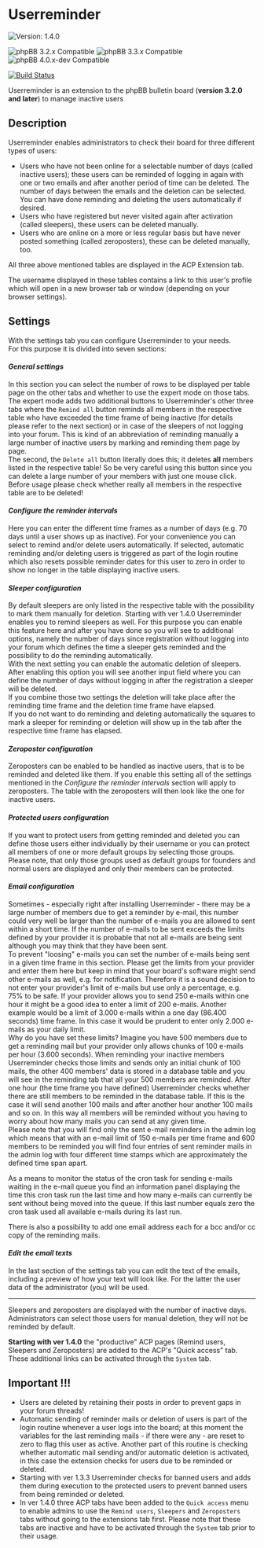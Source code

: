# Userreminder

![Version: 1.4.0](https://img.shields.io/badge/Version-1.4.0-green)  
  
![phpBB 3.2.x Compatible](https://img.shields.io/badge/phpBB-3.2.x%20Compatible-009BDF)
![phpBB 3.3.x Compatible](https://img.shields.io/badge/phpBB-3.3.x%20Compatible-009BDF)
![phpBB 4.0.x-dev Compatible](https://img.shields.io/badge/phpBB-4.0.x%20dev%20Compatible-009BDF)  

[![Build Status](https://github.com/Mike-on-Tour/userreminder/workflows/Tests/badge.svg)](https://github.com/Mike-on-Tour/userreminder/actions)

Userreminder is an extension to the phpBB bulletin board (**version 3.2.0 and later**) to manage inactive users

## Description
Userreminder enables administrators to check their board for three different types of users:

-	Users who have not been online for a selectable number of days (called inactive users); these users can be reminded of logging in again with one or
	two emails and after another period of time can be deleted. The number of days between the emails and the deletion can be selected. You can have done
	reminding and deleting the users automatically if desired.
-	Users who have registered but never visited again after activation (called sleepers), these users can be deleted manually.
-	Users who are online on a more or less regular basis but have never posted something (called zeroposters), these can be deleted manually, too.

All three above mentioned tables are displayed in the ACP Extension tab.

The username displayed in these tables contains a link to this user's profile which will open in a new browser tab or window (depending on your browser settings).

## Settings

With the settings tab you can configure Userreminder to your needs.  
For this purpose it is divided into seven sections:

#### *General settings*

In this section you can select the number of rows to be displayed per table page on the other tabs and whether to use the expert mode on those tabs.  
The expert mode adds two additional buttons to Userreminder's other three tabs where the `Remind all` button reminds all members in the respective table
who have exceeded the time frame of being inactive (for details please refer to the next section) or in case of the sleepers of not logging into your forum.
This is kind of an abbreviation of reminding manually a large number of inactive users by marking and reminding them page by page.  
The second, the `Delete all` button literally does this; it deletes **all** members listed in the respective table! So be very careful using this button
since you can delete a large number of your members with just one mouse click. Before usage please check whether really all members in the respective
table are to be deleted!

#### *Configure the reminder intervals*

Here you can enter the different time frames as a
number of days (e.g. 70 days until a user shows up as inactive). For your convenience you can select to remind and/or delete users automatically.
If selected, automatic reminding and/or deleting users is triggered as part of the login routine which also resets possible reminder dates for this user
to zero in order to show no longer in the table displaying inactive users.  

#### *Sleeper configuration*

By default sleepers are only listed in the respective table with the possibility to mark them manually for deletion. Starting with ver 1.4.0 Userreminder
enables you to remind sleepers as well. For this purpose you can enable this feature here and after you have done so you will see to additional options,
namely the number of days since registration without logging into your forum which defines the time a sleeper gets reminded and the possibility to do the
reminding automatically.  
With the next setting you can enable the automatic deletion of sleepers. After enabling this option you will see another input field where you can define
the number of days without logging in after the registration a sleeper will be deleted.  
If you combine those two settings the deletion will take place after the reminding time frame and the deletion time frame have elapsed.  
If you do not want to do reminding and deleting automatically the squares to mark a sleeper for reminding or deletion will show up in the tab after the
respective time frame has elapsed.

#### *Zeroposter configuration*

Zeroposters can be enabled to be handled as inactive users, that is to be reminded and deleted like them. If you enable this setting all of the
settings mentioned in the *Configure the reminder intervals* section will apply to zeroposters. The table with the zeroposters will then look like the one
for inactive users.

#### *Protected users configuration*

If you want to protect users from getting reminded and deleted you can define those users either individually by their username or you can protect all
members of one or more default groups by selecting those groups. Please note, that only those groups used as default groups for founders and normal users
are displayed and only their members can be protected.  

#### *Email configuration*

Sometimes - especially right after installing Userreminder - there may be a large number of members due to get a reminder by e-mail, this number could very
well be larger than the number of e-mails you are allowed to sent within a short time. If the number of e-mails to be sent exceeds the limits defined by
your provider it is probable that not all e-mails are being sent although you may think that they have been sent.  
To prevent "loosing" e-mails you can set the number of e-mails being sent in a given time frame in this section. Please get the limits from your provider
and enter them here but keep in mind that your board's software might send other e-mails as well, e.g. for notification. Therefore it is a sound decision
to not enter your provider's limit of e-mails but use only a percentage, e.g. 75% to be safe. If your provider allows you to send 250 e-mails within one
hour it might be a good idea to enter a limit of 200 e-mails. Another example would be a limit of 3.000 e-mails within a one day (86.400 seconds) time frame.
In this case it would be prudent to enter only 2.000 e-mails as your daily limit.  
Why do you have set these limits? Imagine you have 500 members due to get a reminding mail but your provider only allows chunks of 100 e-mails per hour (3.600 seconds).
When reminding your inactive members Userreminder checks those limits and sends only an initial chunk of 100 mails, the other 400 members' data is stored in
a database table and you will see in the reminding tab that all your 500 members are reminded. After one hour (the time frame you have defined) Userreminder
checks whether there are still members to be reminded in the database table. If this is the case it will send another 100 mails and after another hour
another 100 mails and so on. In this way all members will be reminded without you having to worry about how many mails you can send at any given time.  
Please note that you will find only the sent e-mail reminders in the admin log which means that with an e-mail limit of 150 e-mails per time frame and 600
members to be reminded you will find four entries of sent reminder mails in the admin log with four different time stamps which are approximately the defined 
time span apart.
  
As a means to monitor the status of the cron task for sending e-mails waiting in the e-mail queue you find an information panel displaying the time this cron
task run the last time and how many e-mails can currently be sent without being moved into the queue. If this last number equals zero the cron task used all
available e-mails during its last run.
  
There is also a possibility to add one email address each for a bcc and/or cc copy of the reminding mails.

#### *Edit the email texts*

In the last section of the settings tab you can edit the text of the emails, including a preview of how your text will look like. For the latter the user
data of the administrator (you) will be used.

---------
  
Sleepers and zeroposters are displayed with the number of inactive days. Administrators can select those users for manual deletion, they will not be
reminded by default.  


**Starting with ver 1.4.0** the "productive" ACP pages (Remind users, Sleepers and Zeroposters) are added to the ACP's "Quick access" tab.
These additional links can be activated through the `System` tab.

## Important !!!
-	Users are deleted by retaining their posts in order to prevent gaps in your forum threads!  
-	Automatic sending of reminder mails or deletion of users is part of the login routine whenever a user logs into the board; at this moment the variables for
	the last reminding mails - if there were any - are reset to zero to flag this user as active. Another part of this routine is checking whether automatic
	mail sending and/or automatic deletion is activated, in this case the extension checks for users due to be reminded or deleted.
-	Starting with ver 1.3.3 Userreminder checks for banned users and adds them during execution to the protected users to prevent banned users from being reminded or deleted.
-	In ver 1.4.0 three ACP tabs have been added to the `Quick access` menu to enable admins to use the `Remind users`, `Sleepers` and `Zeroposters` tabs without going to the
	extensions tab first. Please note that these tabs are inactive and have to be activated through the `System` tab prior to their usage.
